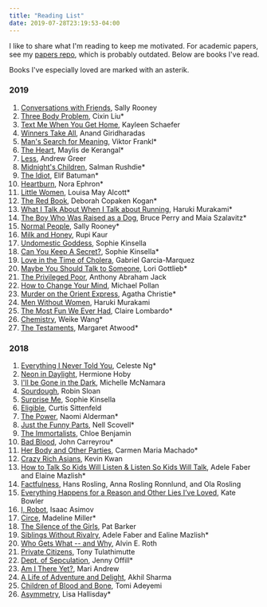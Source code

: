 ```yaml
---
title: "Reading List"
date: 2019-07-28T23:19:53-04:00
---
```


I like to share what I'm reading to keep me motivated. For academic papers, see my [papers repo](http://www.github.com/irenetrampoline/papers), which is probably outdated. Below are books I've read.

Books I've especially loved are marked with an asterik. 

### 2019

1. [Conversations with Friends](https://www.amazon.com/Conversations-Friends-Novel-Sally-Rooney/dp/0451499050), Sally Rooney
2. [Three Body Problem](https://www.amazon.com/Three-Body-Problem-Cixin-Liu/dp/0765382032/), Cixin Liu*
3. [Text Me When You Get Home](https://www.amazon.com/Text-When-You-Get-Home/dp/1101986123/), Kayleen Schaefer
4. [Winners Take All](https://www.amazon.com/Winners-Take-All-Charade-Changing/dp/0451493249/), Anand Giridharadas
5. [Man's Search for Meaning](https://www.amazon.ca/Mans-Search-Meaning-Viktor-Frankl/dp/080701429X), Viktor Frankl*
6. [The Heart](https://www.amazon.com/Heart-Novel-Maylis-Kerangal/dp/0374240906/), Maylis de Kerangal*
7. [Less](https://www.amazon.com/Less-Winner-Pulitzer-Prize-Novel/dp/0316316121), Andrew Greer
8. [Midnight's Children](https://www.amazon.com/Midnights-Children-Modern-Library-Novels/dp/0812976533), Salman Rushdie*
9. [The Idiot](https://www.amazon.com/Idiot-Elif-Batuman/dp/1594205612), Elif Batuman*
10. [Heartburn](https://www.amazon.com/Heartburn-Nora-Ephron/dp/B00CDGDG96/), Nora Ephron*
11. [Little Women](https://www.amazon.com/Little-Bantam-Classics-Louisa-Alcott/dp/0553212753/), Louisa May Alcott*
12. [The Red Book](https://www.amazon.com/Red-Book-Deborah-Copaken-Kogan-ebook/dp/B007250EN4/), Deborah Copaken Kogan*
13. [What I Talk About When I Talk about Running](https://www.amazon.com/What-Talk-About-When-Running/dp/0307389839), Haruki Murakami*
14. [The Boy Who Was Raised as a Dog](https://www.amazon.com/Boy-Who-Raised-Psychiatrists-Notebook-What/dp/0465056539), Bruce Perry and Maia Szalavitz*
15. [Normal People](https://www.amazon.com/Normal-People-Novel-Sally-Rooney/dp/1984822179), Sally Rooney*
16. [Milk and Honey](https://www.amazon.com/Milk-Honey-Rupi-Kaur/dp/144947425X/), Rupi Kaur
17. [Undomestic Goddess](https://www.amazon.com/Undomestic-Goddess-Novel-Sophie-Kinsella/dp/0385338694), Sophie Kinsella
18. [Can You Keep A Secret?](https://www.amazon.com/Can-You-Keep-Secret-Novel/dp/0385338082/), Sophie Kinsella*
19. [Love in the Time of Cholera](https://www.amazon.com/dp/B00NKDOZNM/), Gabriel Garcia-Marquez
20. [Maybe You Should Talk to Someone](https://www.amazon.com/Maybe-You-Should-Talk-Someone/dp/1328662055), Lori Gottlieb*
21. [The Privileged Poor](https://www.amazon.com/Privileged-Poor-Colleges-Disadvantaged-Students/dp/0674976894), Anthony Abraham Jack
22. [How to Change Your Mind](https://www.amazon.com/Change-Your-Mind-Consciousness-Transcendence/dp/1594204225), Michael Pollan
23. [Murder on the Orient Express](https://www.amazon.com/Murder-Orient-Express-Hercule-Mysteries/dp/0062073494/), Agatha Christie*
24. [Men Without Women](https://www.amazon.com/Men-Without-Women-Haruki-Murakami/dp/0451494628), Haruki Murakami
25. [The Most Fun We Ever Had](https://www.amazon.com/Most-Fun-We-Ever-Had-ebook/dp/B07H72D3ZX/), Claire Lombardo*
26. [Chemistry](https://www.amazon.com/dp/B01M0KOP1P/), Weike Wang*
27. [The Testaments](https://www.amazon.com/dp/B07KVLPYDQ/), Margaret Atwood*
 <!-- [The Corrections](), Jonathan Franzen -->

### 2018

 1. [Everything I Never Told You](https://amzn.to/2xQYz16), Celeste Ng*
 2. [Neon in Daylight](https://amzn.to/2xOMkC8), Hermione Hoby
 3. [I'll be Gone in the Dark](https://amzn.to/2Jnw6RO), Michelle McNamara
 4. [Sourdough](https://amzn.to/2xYnNeb), Robin Sloan
 5. [Surprise Me](https://amzn.to/2PGtj8A), Sophie Kinsella
 6. [Eligible](https://amzn.to/2PEfRlz), Curtis Sittenfeld
 7. [The Power](https://amzn.to/2JrKfRn), Naomi Alderman*
 8. [Just the Funny Parts](https://amzn.to/2JiR4Be), Nell Scovell*
 9. [The Immortalists](https://amzn.to/2xQKtwA), Chloe Benjamin
 10. [Bad Blood](https://amzn.to/2JB9fp6), John Carreyrou*
 11. [Her Body and Other Parties](https://amzn.to/2JkxRiz), Carmen Maria Machado*
 12. [Crazy Rich Asians](https://amzn.to/2y2Wr6m), Kevin Kwan
 13. [How to Talk So Kids Will Listen & Listen So Kids Will Talk](https://amzn.to/2MxWtXa), Adele Faber and Elaine Mazlish*
 14. [Factfulness](https://amzn.to/2LyB3rP), Hans Rosling, Anna Rosling Ronnlund, and Ola Rosling
 15. [Everything Happens for a Reason and Other Lies I’ve Loved](https://amzn.to/2M71kgS), Kate Bowler
 16. [I, Robot](https://amzn.to/2LIGa8s), Isaac Asimov
 17. [Circe](https://amzn.to/2rEUVRQ), Madeline Miller*
 18. [The Silence of the Girls](https://amzn.to/2xozxTB), Pat Barker
 19. [Siblings Without Rivalry](https://amzn.to/2yTN1aN), Adele Faber and Ealine Mazlish*
 20. [Who Gets What -- and Why](https://amzn.to/2zqpQVw), Alvin E. Roth
 21. [Private Citizens](https://amzn.to/2PBs6iZ), Tony Tulathimutte
 22. [Dept. of Sepculation](https://amzn.to/2URGvLL), Jenny Offill*
 23. [Am I There Yet?](https://amzn.to/2PLLpGn), Mari Andrew
 24. [A Life of Adventure and Delight](https://amzn.to/2UZID4i), Akhil Sharma
 25. [Children of Blood and Bone](https://amzn.to/2V0H9GU), Tomi Adeyemi
 26. [Asymmetry](https://amzn.to/2V5OhBL), Lisa Hallisday*